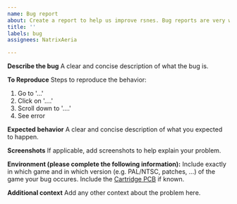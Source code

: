 ```yaml
---
name: Bug report
about: Create a report to help us improve rsnes. Bug reports are very welcome :)
title: ''
labels: bug
assignees: NatrixAeria

---
```


**Describe the bug**
A clear and concise description of what the bug is.

**To Reproduce**
Steps to reproduce the behavior:
1. Go to '...'
2. Click on '....'
3. Scroll down to '....'
4. See error

**Expected behavior**
A clear and concise description of what you expected to happen.

**Screenshots**
If applicable, add screenshots to help explain your problem.

**Environment (please complete the following information):**
Include exactly in which game and in which version (e.g. PAL/NTSC, patches, …)
of the game your bug occures.
Include the [Cartridge PCB](https://problemkaputt.de/fullsnes.htm#snescartridgepcbs) if known.

**Additional context**
Add any other context about the problem here.
